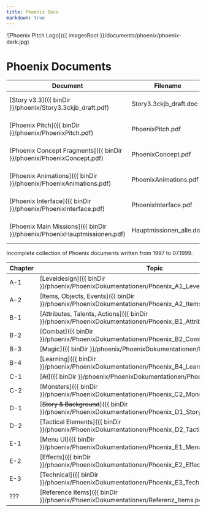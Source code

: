 ```yaml
---
title: Phoenix Docs
markdown: true
---
```


![Phoenix Pitch Logo]({{ imagesRoot }}/documents/phoenix/phoenix-dark.jpg)

# Phoenix Documents

Document                                                                | Filename                | Date
------------------------------------------------------------------------|-------------------------|-------------------------
[Story v3.3]({{ binDir }}/phoenix/Story3.3ckjb_draft.pdf)               | Story3.3ckjb_draft.doc  | 21.11.1995 - 24.05.1999
[Phoenix Pitch]({{ binDir }}/phoenix/PhoenixPitch.pdf)                  | PhoenixPitch.pdf        | unknown, scanned by GameStar
[Phoenix Concept Fragments]({{ binDir }}/phoenix/PhoenixConcept.pdf)    | PhoenixConcept.pdf      | unknown, scanned by us
[Phoenix Animations]({{ binDir }}/phoenix/PhoenixAnimations.pdf)        | PhoenixAnimations.pdf   | unknown, scanned by us
[Phoenix Interface]({{ binDir }}/phoenix/PhoenixInterface.pdf)          | PhoenixInterface.pdf    | unknown, scanned by us
[Phoenix Main Missions]({{ binDir }}/phoenix/PhoenixHauptmissionen.pdf) | Hauptmissionen_alle.doc | 17.07.2000 - 17.09.2000


Incomplete collection of Phoenix documents written from 1997 to 07.1999.

 Chapter | Topic                                                                                                               | File name                                 | Author | Date 
---------|---------------------------------------------------------------------------------------------------------------------|-------------------------------------------|--------|------------
 A-1     | [Leveldesign]({{ binDir }}/phoenix/PhoenixDokumentationen/Phoenix_A1_Leveldesign.pdf)                               | `Phoenix_A1_Leveldesign.doc`              | Mike   | 20.07.1999 
 A-2     | [Items, Objects, Events]({{ binDir }}/phoenix/PhoenixDokumentationen/Phoenix_A2_ItemsObjectsEvents.pdf)             | `Phoenix_A2_ItemsObjectsEvents.doc`       | Mario  | 12.07.1999 
 B-1     | [Attributes, Talents, Actions]({{ binDir }}/phoenix/PhoenixDokumentationen/Phoenix_B1_AttributesTalentsActions.pdf) | `Phoenix_B1_AttributesTalentsActions.doc` | Alex   | 21.07.1999 
 B-2     | [Combat]({{ binDir }}/phoenix/PhoenixDokumentationen/Phoenix_B2_Combat.pdf)                                         | `Phoenix_B2_Combat.doc`                   | Mike   | 18.07.1999 
 B-3     | [Magic]({{ binDir }}/phoenix/PhoenixDokumentationen/Phoenix_B3_Magic.pdf)                                           | `Phoenix_B3_Magic.doc`                    | Alex   | 18.07.1999 
 B-4     | [Learning]({{ binDir }}/phoenix/PhoenixDokumentationen/Phoenix_B4_Learning.pdf)                                     | `Phoenix_B4_Learning.doc`                 | Mike   | 06.07.1999 
 C-1     | [~~AI~~]({{ binDir }}/phoenix/PhoenixDokumentationen/Phoenix_C1_AI.pdf)                                             | ~~`Phoenix_C1_AI.doc`~~                   | Mike   | file lost  
 C-2     | [Monsters]({{ binDir }}/phoenix/PhoenixDokumentationen/Phoenix_C2_Monsters.pdf)                                     | `Phoenix_C2_Monsters.doc`                 | Alex   | 18.07.1999 
 D-1     | [~~Story & Background~~]({{ binDir }}/phoenix/PhoenixDokumentationen/Phoenix_D1_Story.pdf)                          | ~~`Phoenix_D1_Story.doc`~~                | Mike   | file lost  
 D-2     | [Tactical Elements]({{ binDir }}/phoenix/PhoenixDokumentationen/Phoenix_D2_TacticalElements.pdf)                    | `Phoenix_D2_TacticalElements.doc`         | Mike   | 28.06.1999 
 E-1     | [Menu UI]({{ binDir }}/phoenix/PhoenixDokumentationen/Phoenix_E1_MenuUI.pdf)                                        | `Phoenix_E1_MenuUI.doc`                   | Alex   | 21.07.1999 
 E-2     | [Effects]({{ binDir }}/phoenix/PhoenixDokumentationen/Phoenix_E2_Effects.pdf)                                       | `Phoenix_E2_Effects.doc`                  | Kai    | 13.07.1999 
 E-3     | [Technical]({{ binDir }}/phoenix/PhoenixDokumentationen/Phoenix_E3_Technical.pdf)                                   | `Phoenix_E3_Technical.doc`                | Stefan | 06.07.1999 
 ???     | [Reference Items]({{ binDir }}/phoenix/PhoenixDokumentationen/Referenz_Items.pdf)                                   | `Referenz_Items.doc`                      | Mario  | 07.07.1999 

<style>
  article {
    padding-bottom: 50px;
    max-width: 100%;
    padding-right: 20px;
    padding-left: 20px;
  }

  article p, article img {
    max-width: 650px;
  }

  @media only screen
  and (max-width : 820px) {
      article p, article img {
        max-width: 100%;
      }
  }

  article table {
    border-collapse: collapse;
    margin: 0 auto 2em;
    max-width: 90vw;
    display: block;
    overflow-x: auto;
    width: 100%;
  }

  article td, 
  article th {
    border: 1px solid;
    padding: 2px 10px;
  }

  article th {
    background: #ac876d47;
  }

  article tr.link td {
    cursor: pointer;
  }

  article tr.link:hover td {
      background: #ac876d24;
  }

  article tr.missing td {
    opacity: 0.5;
  }

  /* @flosha indicated he prefers horizontal scrolling here than dropping columns */
  /* @media (max-width : 750px) {
    article td:nth-child(3),
    article th:nth-child(3) {
      display: none;
    }
  }

  @media (max-width : 500px) {
    article td:nth-child(1),
    article th:nth-child(1),
    article td:nth-child(5),
    article th:nth-child(5) {
      display: none;
    }
  } */
</style>

<script>
  const table = document.querySelector("article table");
  table.classList.add("js");
  const rows = Array.from(table.querySelectorAll("tr"));
  for(let row of rows) {
    const isMissing = row.querySelector("del") != null;
    if (isMissing) {
      row.classList.add("missing");
      continue;
    }
    const link = row.querySelector("a[href]");
    if (link == null) {
      continue;
    }
    row.classList.add("link");
    row.addEventListener("click", () => link.click());
  }
</script>
